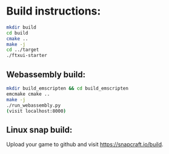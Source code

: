 # Build instructions:
~~~bash
mkdir build
cd build
cmake ..
make -j
cd ../target
./ftxui-starter
~~~

## Webassembly build:
~~~bash
mkdir build_emscripten && cd build_emscripten
emcmake cmake ..
make -j
./run_webassembly.py
(visit localhost:8000)
~~~

## Linux snap build:
Upload your game to github and visit https://snapcraft.io/build.

